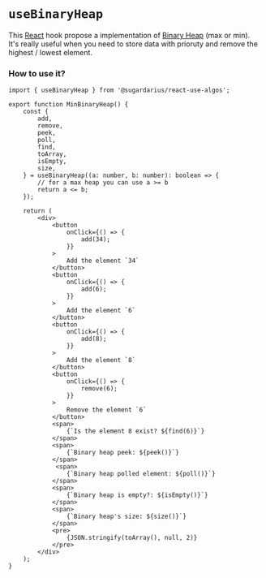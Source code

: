 # ```useBinaryHeap```

This [React](https://reactjs.org/) hook propose a implementation of [Binary Heap](https://en.wikipedia.org/wiki/Binary_heap) (max or min).<br />
It's really useful when you need to store data with prioruty and remove the highest / lowest element.

### How to use it?
```tsx
import { useBinaryHeap } from '@sugardarius/react-use-algos';

export function MinBinaryHeap() {
    const {
        add,
        remove,
        peek,
        poll,
        find,
        toArray,
        isEmpty,
        size,
    } = useBinaryHeap((a: number, b: number): boolean => { 
        // for a max heap you can use a >= b
        return a <= b;
    });

    return (
        <div>
            <button
                onClick={() => {
                    add(34);
                }}
            >
                Add the element `34`
            </button>
            <button
                onClick={() => {
                    add(6);
                }}
            >
                Add the element `6`
            </button>
            <button
                onClick={() => {
                    add(8);
                }}
            >
                Add the element `8`
            </button>
            <button
                onClick={() => {
                    remove(6);
                }}
            >
                Remove the element `6`
            </button>
            <span>
                {`Is the element 8 exist? ${find(6)}`}
            </span>
            <span>
                {`Binary heap peek: ${peek()}`}
            </span>
             <span>
                {`Binary heap polled element: ${poll()}`}
            </span>
            <span>
                {`Binary heap is empty?: ${isEmpty()}`}
            </span>
            <span>
                {`Binary heap's size: ${size()}`}
            </span>
            <pre>
                {JSON.stringify(toArray(), null, 2)}
            </pre>
        </div>
    );
}
```